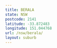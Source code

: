 ```yaml
---
title: BERALA
state: NSW
postcode: 2141
latitude: -33.872483
longitude: 151.044768
url: /nsw/berala/
layout: suburb
---
```

